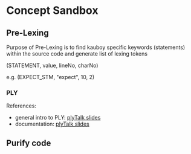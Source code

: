 Concept Sandbox
=================


Pre-Lexing
--------------------------

Purpose of Pre-Lexing is to find kauboy specific keywords (statements) within the source code and generate list of lexing tokens

(STATEMENT, value, lineNo, charNo)

e.g.
(EXPECT_STM, "expect", 10, 2)


### PLY

References:
- general intro to PLY:  [plyTalk slides](http://www.dabeaz.com/ply/PLYTalk.pdf)
- documentation:  [plyTalk slides](http://www.dabeaz.com/ply/PLYTalk.pdf)

Purify code
--------------------------
